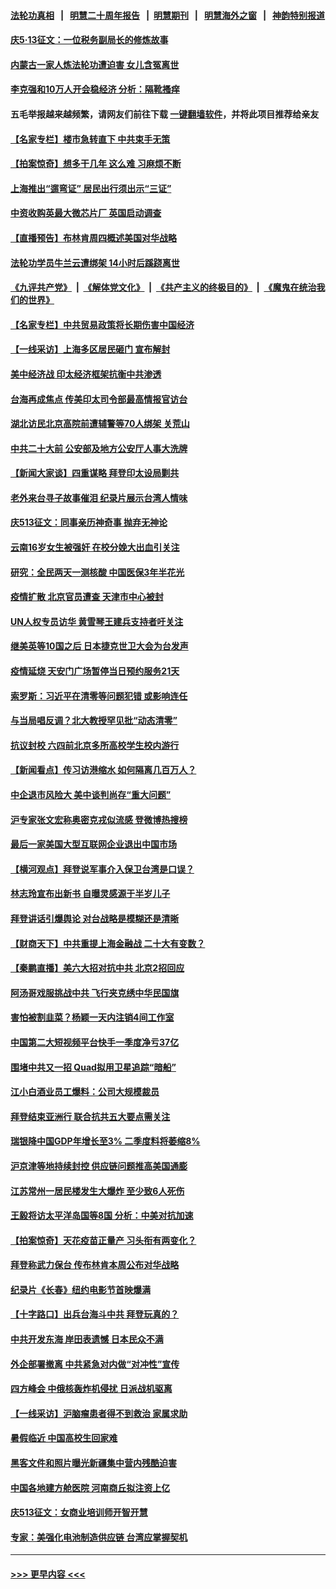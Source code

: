 #### [法轮功真相](https://github.com/gfw-breaker/truth/blob/master/README.md?t=0) &nbsp;&nbsp;|&nbsp;&nbsp; [明慧二十周年报告](https://github.com/gfw-breaker/mh-reports/blob/master/README.md?t=0) &nbsp;&nbsp;|&nbsp;&nbsp;[明慧期刊](https://github.com/gfw-breaker/mh-qikan) &nbsp;&nbsp;|&nbsp;&nbsp; [明慧海外之窗](https://github.com/gfw-breaker/mh-news/blob/master/README.md?t=0) &nbsp;&nbsp;|&nbsp;&nbsp; [神韵特别报道](https://github.com/gfw-breaker/mh-news/blob/master/shenyun.md?t=0)
#### [庆5·13征文：一位税务副局长的修炼故事](../pages/nsc413/n13745006.md?t=05260801) 
#### [内蒙古一家人炼法轮功遭迫害 女儿含冤离世](../pages/nsc413/n13744475.md?t=05260801) 
#### [李克强和10万人开会稳经济 分析：隔靴搔痒](../pages/nsc413/n13744468.md?t=05260801) 
#### 五毛举报越来越频繁，请网友们前往下载 [一键翻墙软件](https://github.com/gfw-breaker/ssr-accounts)，并将此项目推荐给亲友
#### [【名家专栏】楼市急转直下 中共束手无策](../pages/nsc413/n13745026.md?t=05260801) 
#### [【拍案惊奇】想多干几年 这么难 习麻烦不断](../pages/nsc413/n13745170.md?t=05260801) 
#### [上海推出“遛弯证” 居民出行须出示“三证”](../pages/nsc413/n13745216.md?t=05260801) 
#### [中资收购英最大微芯片厂 英国启动调查](../pages/nsc413/n13745209.md?t=05260801) 
#### [【直播预告】布林肯周四概述美国对华战略](../pages/nsc413/n13745109.md?t=05260801) 
#### [法轮功学员牛兰云遭绑架 14小时后蹊跷离世](../pages/nsc413/n13744926.md?t=05260801) 
#### [《九评共产党》](https://github.com/begood0513/9ping.md/blob/master/README.md) &nbsp;|&nbsp; [《解体党文化》](../../../../jtdwh.md/blob/master/README.md)  &nbsp;|&nbsp; [《共产主义的终极目的》](../../../../gczydzjmd.md/blob/master/README.md) &nbsp;|&nbsp; [《魔鬼在统治我们的世界》](../../../../mgztzwmdsj.md/blob/master/README.md) 
#### [【名家专栏】中共贸易政策将长期伤害中国经济](../pages/nsc413/n13744289.md?t=05260801) 
#### [【一线采访】上海多区居民砸门 宣布解封](../pages/nsc413/n13744846.md?t=05260801) 
#### [美中经济战 印太经济框架抗衡中共渗透](../pages/nsc413/n13744604.md?t=05260801) 
#### [台海再成焦点 传美印太司令部最高情报官访台](../pages/nsc413/n13744969.md?t=05260801) 
#### [湖北访民北京高院前遭辅警等70人绑架 关荒山](../pages/nsc413/n13745002.md?t=05260801) 
#### [中共二十大前 公安部及地方公安厅人事大洗牌](../pages/nsc413/n13745022.md?t=05260801) 
#### [【新闻大家谈】四重谋略 拜登印太设局剿共](../pages/nsc413/n13744616.md?t=05260801) 
#### [老外来台寻子故事催泪 纪录片展示台湾人情味](../pages/nsc413/n13744778.md?t=05260801) 
#### [庆513征文：同事亲历神奇事 抛弃无神论](../pages/nsc413/n13744377.md?t=05260801) 
#### [云南16岁女生被强奸 在校分娩大出血引关注](../pages/nsc413/n13744932.md?t=05260801) 
#### [研究：全民两天一测核酸 中国医保3年半花光](../pages/nsc413/n13744928.md?t=05260801) 
#### [疫情扩散 北京官员遭查 天津市中心被封](../pages/nsc413/n13744729.md?t=05260801) 
#### [UN人权专员访华 黄雪琴王建兵支持者吁关注](../pages/nsc413/n13744651.md?t=05260801) 
#### [继美英等10国之后 日本捷克世卫大会为台发声](../pages/nsc413/n13744722.md?t=05260801) 
#### [疫情延烧 天安门广场暂停当日预约服务21天](../pages/nsc413/n13744786.md?t=05260801) 
#### [索罗斯：习近平在清零等问题犯错 或影响连任](../pages/nsc413/n13744730.md?t=05260801) 
#### [与当局唱反调？北大教授罕见批“动态清零”](../pages/nsc413/n13744643.md?t=05260801) 
#### [抗议封校 六四前北京多所高校学生校内游行](../pages/nsc413/n13744574.md?t=05260801) 
#### [【新闻看点】传习访港缩水 如何隔离几百万人？](../pages/nsc413/n13744426.md?t=05260801) 
#### [中企退市风险大 美中谈判尚存“重大问题”](../pages/nsc413/n13744554.md?t=05260801) 
#### [沪专家张文宏称奥密克戎似流感 登微博热搜榜](../pages/nsc413/n13744510.md?t=05260801) 
#### [最后一家美国大型互联网企业退出中国市场](../pages/nsc413/n13744579.md?t=05260801) 
#### [【横河观点】拜登说军事介入保卫台湾是口误？](../pages/nsc413/n13744504.md?t=05260801) 
#### [林志玲宣布出新书 自曝灵感源于半岁儿子](../pages/nsc413/n13744505.md?t=05260801) 
#### [拜登讲话引爆舆论 对台战略是模糊还是清晰](../pages/nsc413/n13744490.md?t=05260801) 
#### [【财商天下】中共重提上海金融战 二十大有变数？](../pages/nsc413/n13744442.md?t=05260801) 
#### [【秦鹏直播】美六大招对抗中共 北京2招回应](../pages/nsc413/n13744499.md?t=05260801) 
#### [阿汤哥戏服挑战中共 飞行夹克绣中华民国旗](../pages/nsc413/n13744450.md?t=05260801) 
#### [害怕被割韭菜？杨颖一天内注销4间工作室](../pages/nsc413/n13744479.md?t=05260801) 
#### [中国第二大短视频平台快手一季度净亏37亿](../pages/nsc413/n13744491.md?t=05260801) 
#### [围堵中共又一招 Quad拟用卫星追踪“暗船”](../pages/nsc413/n13744412.md?t=05260801) 
#### [江小白酒业员工爆料：公司大规模裁员](../pages/nsc413/n13744477.md?t=05260801) 
#### [拜登结束亚洲行 联合抗共五大要点需关注](../pages/nsc413/n13744373.md?t=05260801) 
#### [瑞银降中国GDP年增长至3% 二季度料将萎缩8%](../pages/nsc413/n13744327.md?t=05260801) 
#### [沪京津等地持续封控 供应链问题推高美国通膨](../pages/nsc413/n13744422.md?t=05260801) 
#### [江苏常州一居民楼发生大爆炸 至少致6人死伤](../pages/nsc413/n13744453.md?t=05260801) 
#### [王毅将访太平洋岛国等8国 分析：中美对抗加速](../pages/nsc413/n13743965.md?t=05260801) 
#### [【拍案惊奇】天花疫苗正量产 习头衔有两变化？](../pages/nsc413/n13744413.md?t=05260801) 
#### [拜登称武力保台 传布林肯本周公布对华战略](../pages/nsc413/n13744378.md?t=05260801) 
#### [纪录片《长春》纽约电影节首映爆满](../pages/nsc413/n13744183.md?t=05260801) 
#### [【十字路口】出兵台海斗中共 拜登玩真的？](../pages/nsc413/n13744325.md?t=05260801) 
#### [中共开发东海 岸田表遗憾 日本民众不满](../pages/nsc413/n13744421.md?t=05260801) 
#### [外企部署撤离 中共紧急对内做“对冲性”宣传](../pages/nsc413/n13743948.md?t=05260801) 
#### [四方峰会 中俄核轰炸机侵扰 日派战机驱离](../pages/nsc413/n13744375.md?t=05260801) 
#### [【一线采访】沪脑瘤患者得不到救治 家属求助](../pages/nsc413/n13744217.md?t=05260801) 
#### [暑假临近 中国高校生回家难](../pages/nsc413/n13743940.md?t=05260801) 
#### [黑客文件和照片曝光新疆集中营内残酷迫害](../pages/nsc413/n13743846.md?t=05260801) 
#### [中国各地建方舱医院 河南商丘拟注资上亿](../pages/nsc413/n13743837.md?t=05260801) 
#### [庆513征文：女商业培训师开智开慧](../pages/nsc413/n13744203.md?t=05260801) 
#### [专家：美强化电池制造供应链 台湾应掌握契机](../pages/nsc413/n13744208.md?t=05260801) 

----
#### [ >>> 更早内容 <<< ](../indexes/nsc413-earlier.md)
